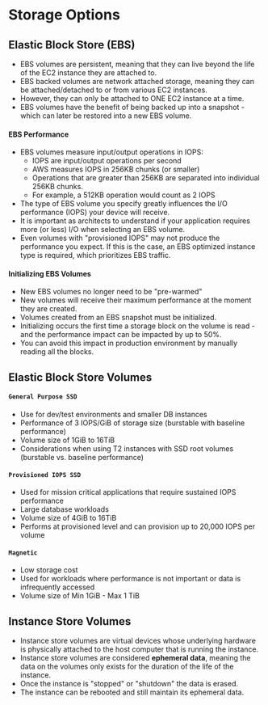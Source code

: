 # Storage Options

## Elastic Block Store (EBS)

- EBS volumes are persistent, meaning that they can live beyond the life of the
  EC2 instance they are attached to.
- EBS backed volumes are network attached storage, meaning they can be
  attached/detached to or from various EC2 instances.
- However, they can only be attached to ONE EC2 instance at a time.
- EBS volumes have the benefit of being backed up into a snapshot - which can
  later be restored into a new EBS volume.

#### EBS Performance

- EBS volumes measure input/output operations in IOPS:
  - IOPS are input/output operations per second
  - AWS measures IOPS in 256KB chunks (or smaller)
  - Operations that are greater than 256KB are separated into individual 256KB
    chunks.
  - For example, a 512KB operation would count as 2 IOPS
- The type of EBS volume you specify greatly influences the I/O performance
  (IOPS) your device will receive.
- It is important as architects to understand if your application requires more
  (or less) I/O when selecting an EBS volume.
- Even volumes with "provisioned IOPS" may not produce the performance you
  expect. If this is the case, an EBS optimized instance type is required, which
  prioritizes EBS traffic.

#### Initializing EBS Volumes

- New EBS volumes no longer need to be "pre-warmed"
- New volumes will receive their maximum performance at the moment they are created.
- Volumes created from an EBS snapshot must be initialized.
- Initializing occurs the first time a storage block on the volume is read - and
  the performance impact can be impacted by up to 50%.
- You can avoid this impact in production environment by manually reading all
  the blocks.

## Elastic Block Store Volumes

#### `General Purpose SSD`

- Use for dev/test environments and smaller DB instances
- Performance of 3 IOPS/GiB of storage size (burstable with baseline performance)
- Volume size of 1GiB to 16TiB
- Considerations when using T2 instances with SSD root volumes (burstable vs.
  baseline performance)

#### `Provisioned IOPS SSD`

- Used for mission critical applications that require sustained IOPS performance
- Large database workloads
- Volume size of 4GiB to 16TiB
- Performs at provisioned level and can provision up to 20,000 IOPS per volume

#### `Magnetic`

- Low storage cost
- Used for workloads where performance is not important or data is infrequently accessed
- Volume size of Min 1GiB - Max 1 TiB

## Instance Store Volumes

- Instance store volumes are virtual devices whose underlying hardware is
  physically attached to the host computer that is running the instance.
- Instance store volumes are considered **ephemeral data**, meaning the data on
  the volumes only exists for the duration of the life of the instance.
- Once the instance is "stopped" or "shutdown" the data is erased.
- The instance can be rebooted and still maintain its ephemeral data.
